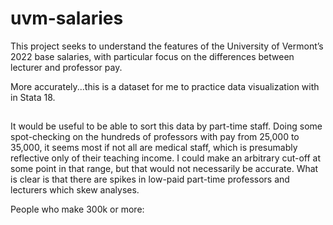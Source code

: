 # uvm-salaries

This project seeks to understand the features of the University of Vermont’s 2022 base salaries, with particular focus on the differences between lecturer and professor pay.

More accurately...this is a dataset for me to practice data visualization with in Stata 18.

##


It would be useful to be able to sort this data by part-time staff. Doing some spot-checking on the hundreds of professors with pay from 25,000 to 35,000, it seems most if not all are medical staff, which is presumably reflective only of their teaching income. I could make an arbitrary cut-off at some point in that range, but that would not necessarily be accurate. What is clear is that there are spikes in low-paid part-time professors and lecturers which skew analyses.


People who make 300k or more: